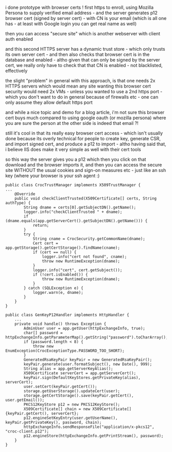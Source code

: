 i done prototype with browser certs ! first https to enroll, using Mozilla Persona to supply verified email address - and the server generates p12 browser cert (signed by server cert) - with CN is your email (which is all one has - at least with Google login you can get real name as well)

then you can access "secure site" which is another webserver with client auth enabled

and this second HTTPS server has a dynamic trust store - which only trusts its own server cert - and then also checks that browser cert is in the database and enabled - altho given that can only be signed by the server cert, we really only have to check that that CN is enabled - not blacklisted, effectively

the slight "problem" in general with this approach, is that one needs 2x HTTPS servers which would mean any site wanting this browser cert security would need 2x VMs - unless you wanted to use a 2nd https port - which you don't want to do in general because of firewalls etc - one can only assume they allow default https port

and while a nice topic and demo for a blog article, i'm not sure this browser cert buys much compared to using google oauth (or mozilla persona) where you are sure the person at the other side is indeed that email ?!

still it's cool in that its really easy browser cert access - which isn't usually done because its overly technical for people to create key, generate CSR, and import signed cert, and produce a p12 to import - altho having said that, i believe IIS does make it very simple as well with their cert tools

so this way the server gives you a p12 which then you click on that download and the browser imports it, and then you can access the secure site WITHOUT the usual cookies and sign-on measures etc - just like an ssh key (where your browser is your ssh agent :)

```
public class CrocTrustManager implements X509TrustManager {
...
    @Override
    public void checkClientTrusted(X509Certificate[] certs, String authType) {
        String dname = certs[0].getSubjectDN().getName();
        logger.info("checkClientTrusted " + dname);
        if (dname.equals(app.getServerCert().getSubjectDN().getName())) {
            return;
        }
        try {
            String cname = CrocSecurity.getCommonName(dname);
            Cert cert = app.getStorage().getCertStorage().findName(cname);
            if (cert == null) {
                logger.info("cert not found", cname);
                throw new RuntimeException(dname);                
            }
            logger.info("cert", cert.getSubject());
            if (!cert.isEnabled()) {
                throw new RuntimeException(dname);
            }
        } catch (SQLException e) {
            logger.warn(e, dname);
        }
    }
}
```

```
public class GenKeyP12Handler implements HttpHandler {
    ...
    private void handle() throws Exception {
        AdminUser user = app.getUser(httpExchangeInfo, true);
        char[] password = httpExchangeInfo.getParameterMap().getString("password").toCharArray();
        if (password.length < 8) {
            throw new EnumException(CrocExceptionType.PASSWORD_TOO_SHORT);
        }
        GeneratedRsaKeyPair keyPair = new GeneratedRsaKeyPair();
        keyPair.generate(user.formatSubject(), new Date(), 999);
        String alias = app.getServerKeyAlias();
        X509Certificate serverCert = app.getServerCert();
        keyPair.sign(DefaultKeyStores.getPrivateKey(alias), serverCert);
        user.setCert(keyPair.getCert());
        storage.getUserStorage().updateCert(user);
        storage.getCertStorage().save(keyPair.getCert(), user.getEmail());
        PKCS12KeyStore p12 = new PKCS12KeyStore();
        X509Certificate[] chain = new X509Certificate[] {keyPair.getCert(), serverCert};
        p12.engineSetKeyEntry(user.getUserName(), keyPair.getPrivateKey(), password, chain);
        httpExchangeInfo.sendResponseFile("application/x-pkcs12", "croc-client.p12");
        p12.engineStore(httpExchangeInfo.getPrintStream(), password);
    }    
}
```


